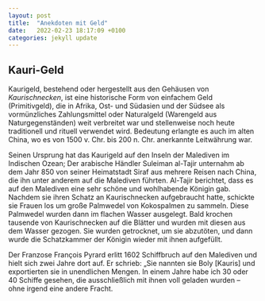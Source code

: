 ```yaml
---
layout: post
title:  "Anekdoten mit Geld"
date:   2022-02-23 18:17:09 +0100
categories: jekyll update
---
```

## Kauri-Geld

Kaurigeld, bestehend oder hergestellt aus den Gehäusen von *Kaurischnecken*, ist eine historische Form von einfachem Geld (Primitivgeld), die in Afrika, Ost- und Südasien und der Südsee als vormünzliches Zahlungsmittel oder Naturalgeld (Warengeld aus Naturgegenständen) weit verbreitet war und stellenweise noch heute traditionell und rituell verwendet wird. Bedeutung erlangte es auch im alten China, wo es von 1500 v. Chr. bis 200 n. Chr. anerkannte Leitwährung war.

Seinen Ursprung hat das Kaurigeld auf den Inseln der Malediven im Indischen Ozean; Der arabische Händler Suleiman al-Tajir unternahm ab dem Jahr 850 von seiner Heimatstadt Siraf aus mehrere Reisen nach China, die ihn unter anderem auf die Malediven führten. Al-Tajir berichtet, dass es auf den Malediven eine sehr schöne und wohlhabende Königin gab. Nachdem sie ihren Schatz an Kaurischnecken aufgebraucht hatte, schickte sie Frauen los um große Palmwedel von Kokospalmen zu sammeln. Diese Palmwedel wurden dann im flachen Wasser ausgelegt. Bald krochen tausende von Kaurischnecken auf die Blätter und wurden mit diesen aus dem Wasser gezogen. Sie wurden getrocknet, um sie abzutöten, und dann wurde die Schatzkammer der Königin wieder mit ihnen aufgefüllt.

Der Franzose François Pyrard erlitt 1602 Schiffbruch auf den Malediven und hielt sich zwei Jahre dort auf. Er schrieb: „Sie nannten sie Boly [Kauris] und exportierten sie in unendlichen Mengen. In einem Jahre habe ich 30 oder 40 Schiffe gesehen, die ausschließlich mit ihnen voll geladen wurden – ohne irgend eine andere Fracht.

